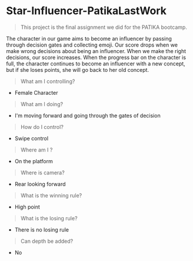 # Star-Influencer-PatikaLastWork
 
> This project is the final assignment we did for the PATIKA bootcamp.

The character in our game aims to become an influencer by passing through decision gates and collecting emoji. Our score drops when we make wrong decisions about being an influencer. When we make the right decisions, our score increases. When the progress bar on the character is full, the character continues to become an influencer with a new concept, but if she loses points, she will go back to her old concept.

>What am I controlling?
 - Female Character
>What am I doing?
 - I'm moving forward and going through the gates of decision
>How do I control?
 - Swipe control
>Where am I ? 
 - On the platform
>Where is camera?
 - Rear looking forward
>What is the winning rule?
 - High point
>What is the losing rule?
 - There is no losing rule
>Can depth be added?
 - No
